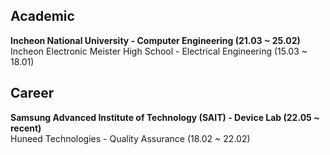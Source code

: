 ## Academic
<b>Incheon National University - Computer Engineering (21.03 ~ 25.02)</b> <br>
Incheon Electronic Meister High School - Electrical Engineering (15.03 ~ 18.01)

## Career
<b>Samsung Advanced Institute of Technology (SAIT) - Device Lab (22.05 ~ recent)</b> <br>
Huneed Technologies - Quality Assurance (18.02 ~ 22.02)
